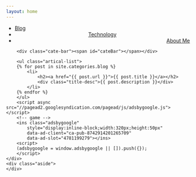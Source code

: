 ```yaml
---
layout: home
---
```


<div class="index-content blog">
    <div class="section">
        <ul class="artical-cate">
            <li class="on"><a href="/"><span>Blog</span></a></li>
            <li style="text-align:center"><a href="/tech"><span>Technology</span></a></li>
            <li style="text-align:right"><a href="/about"><span>About Me</span></a></li>
        </ul>

        <div class="cate-bar"><span id="cateBar"></span></div>

        <ul class="artical-list">
        {% for post in site.categories.blog %}
            <li>
                <h2><a href="{{ post.url }}">{{ post.title }}</a></h2>
                <div class="title-desc">{{ post.description }}</div>
            </li>
        {% endfor %}
        </ul>
        <script async src="//pagead2.googlesyndication.com/pagead/js/adsbygoogle.js"></script>
        <!-- game -->
        <ins class="adsbygoogle"
            style="display:inline-block;width:320px;height:50px"
            data-ad-client="ca-pub-8742914201265709"
            data-ad-slot="4781199279"></ins>
        <script>
        (adsbygoogle = window.adsbygoogle || []).push({});
        </script>
    </div>
    <div class="aside">
    </div>
</div>
